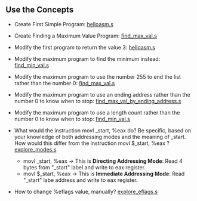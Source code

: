 ## Use the Concepts

- Create First Simple Program: [helloasm.s](helloasm.s)


- Create Finding a Maximum Value Program: [find_max_val.s](find_max_val.s)


- Modify the first program to return the value 3: [helloasm.s](helloasm.s)


- Modify the maximum program to find the minimum instead: [find_min_val.s](find_min_val.s)


- Modify the maximum program to use the number 255 to end the list rather than the number 0: [find_max_val.s](find_max_val.s)


- Modify the maximum program to use an ending address rather than the number 0 to know when to stop: [find_max_val_by_ending_address.s](find_max_val_by_ending_address.s)


- Modify the maximum program to use a length count rather than the number 0 to know when to stop: [find_min_val.s](find_min_val.s)


- What would the instruction movl _start, %eax do? Be specific, based on your knowledge of both addressing modes and the meaning of _start. How would this differ from the instruction movl $_start, %eax ? [explore_modes.s](explore_modes.s)
    - movl _start, %eax -> This is **Directing Addressing Mode**: Read 4 bytes from "_start" label and write to eax register.
    - movl $_start, %eax -> This is **Immediate Addressing Mode**: Read "_start" labe address and write to eax register.


- How to change %eflags value, manually? [explore_eflags.s](explore_eflags.s) 

